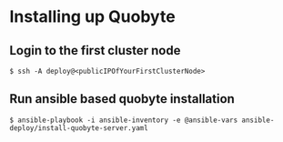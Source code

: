 # Installing up Quobyte


## Login to the first cluster node
```
$ ssh -A deploy@<publicIPOfYourFirstClusterNode>
```

## Run ansible based quobyte installation
```
$ ansible-playbook -i ansible-inventory -e @ansible-vars ansible-deploy/install-quobyte-server.yaml
```
